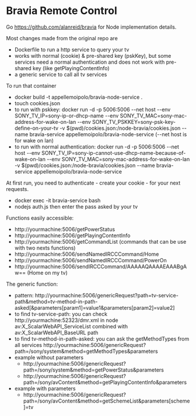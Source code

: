 Bravia Remote Control
============

Go https://github.com/alanreid/bravia for Node implementation details.

Most changes made from the original repo are
* Dockerfile to run a http service to query your tv
* works with normal (cookie) & pre-shared key (pskKey), but some services need a normal authentication and does not work with pre-shared key (like getPlayingContentInfo)
* a generic service to call all tv services

To run that container
* docker build -t appellemoipolo/bravia-node-service .
* touch cookies.json
* to run with pskkey: docker run -d -p 5006:5006 --net host --env SONY_TV_IP=sony-ip-or-dhcp-name --env SONY_TV_MAC=sony-mac-address-for-wake-on-lan --env SONY_TV_PSKKEY=sony-psk-key-define-on-your-tv -v $(pwd)/cookies.json:/node-bravia/cookies.json --name bravia-service appellemoipolo/bravia-node-service (--net host is for wake on lan)
* to run with normal authentication: docker run -d -p 5006:5006 --net host --env SONY_TV_IP=sony-ip-cannot-use-dhcp-name-because-of-wake-on-lan --env SONY_TV_MAC=sony-mac-address-for-wake-on-lan -v $(pwd)/cookies.json:/node-bravia/cookies.json --name bravia-service appellemoipolo/bravia-node-service

At first run, you need to authenticate - create your cookie - for your next requests.
* docker exec -it bravia-service bash
* nodejs auth.js then enter the pass asked by your tv

Functions easily accessible:
* http://yourmachine:5006/getPowerStatus
* http://yourmachine:5006/getPlayingContentInfo
* http://yourmachine:5006/getCommandList (commands that can be use with two nexts functions)
* http://yourmachine:5006/sendNamedIRCCCommand/Home
* http://yourmachine:5006/sendNamedIRCCCommand/PowerOn
* http://yourmachine:5006/sendIRCCCommand/AAAAAQAAAAEAAABgAw== (Home on my tv)

The generic function:
* pattern: http://yourmachine:5006/genericRequest?path=tv-service-path&method=tv-method-in-path-asked[&parameters[param1]=value1&parameters[param2]=value2]
* to find tv-service-path: you can check http://yourmachine:52323/dmr.xml in node av:X_ScalarWebAPI_ServiceList combined with av:X_ScalarWebAPI_BaseURL path
* to find tv-method-in-path-asked: you can ask the getMethodTypes from all services http://yourmachine:5006/genericRequest?path=/sony/system&method=getMethodTypes&parameters
* example without parameters
  * http://yourmachine:5006/genericRequest?path=/sony/system&method=getPowerStatus&parameters
  * http://yourmachine:5006/genericRequest?path=/sony/avContent&method=getPlayingContentInfo&parameters
* example with parameters
  * http://yourmachine:5006/genericRequest?path=/sony/avContent&method=getSchemeList&parameters[scheme]=tv
